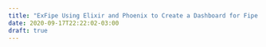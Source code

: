 ```yaml
---
title: "ExFipe Using Elixir and Phoenix to Create a Dashboard for Fipe Table"
date: 2020-09-17T22:22:02-03:00
draft: true
---
```

